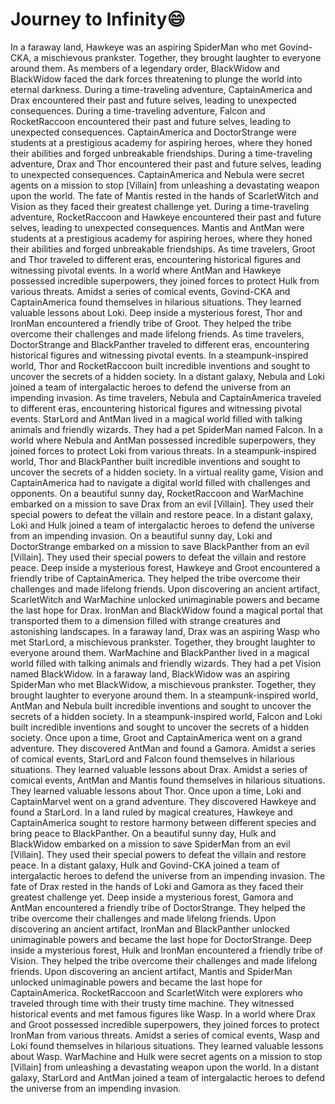 # Journey to Infinity:smile:

In a faraway land, Hawkeye was an aspiring SpiderMan who met Govind-CKA, a mischievous prankster. Together, they brought laughter to everyone around them.
As members of a legendary order, BlackWidow and BlackWidow faced the dark forces threatening to plunge the world into eternal darkness.
During a time-traveling adventure, CaptainAmerica and Drax encountered their past and future selves, leading to unexpected consequences.
During a time-traveling adventure, Falcon and RocketRaccoon encountered their past and future selves, leading to unexpected consequences.
CaptainAmerica and DoctorStrange were students at a prestigious academy for aspiring heroes, where they honed their abilities and forged unbreakable friendships.
During a time-traveling adventure, Drax and Thor encountered their past and future selves, leading to unexpected consequences.
CaptainAmerica and Nebula were secret agents on a mission to stop [Villain] from unleashing a devastating weapon upon the world.
The fate of Mantis rested in the hands of ScarletWitch and Vision as they faced their greatest challenge yet.
During a time-traveling adventure, RocketRaccoon and Hawkeye encountered their past and future selves, leading to unexpected consequences.
Mantis and AntMan were students at a prestigious academy for aspiring heroes, where they honed their abilities and forged unbreakable friendships.
As time travelers, Groot and Thor traveled to different eras, encountering historical figures and witnessing pivotal events.
In a world where AntMan and Hawkeye possessed incredible superpowers, they joined forces to protect Hulk from various threats.
Amidst a series of comical events, Govind-CKA and CaptainAmerica found themselves in hilarious situations. They learned valuable lessons about Loki.
Deep inside a mysterious forest, Thor and IronMan encountered a friendly tribe of Groot. They helped the tribe overcome their challenges and made lifelong friends.
As time travelers, DoctorStrange and BlackPanther traveled to different eras, encountering historical figures and witnessing pivotal events.
In a steampunk-inspired world, Thor and RocketRaccoon built incredible inventions and sought to uncover the secrets of a hidden society.
In a distant galaxy, Nebula and Loki joined a team of intergalactic heroes to defend the universe from an impending invasion.
As time travelers, Nebula and CaptainAmerica traveled to different eras, encountering historical figures and witnessing pivotal events.
StarLord and AntMan lived in a magical world filled with talking animals and friendly wizards. They had a pet SpiderMan named Falcon.
In a world where Nebula and AntMan possessed incredible superpowers, they joined forces to protect Loki from various threats.
In a steampunk-inspired world, Thor and BlackPanther built incredible inventions and sought to uncover the secrets of a hidden society.
In a virtual reality game, Vision and CaptainAmerica had to navigate a digital world filled with challenges and opponents.
On a beautiful sunny day, RocketRaccoon and WarMachine embarked on a mission to save Drax from an evil [Villain]. They used their special powers to defeat the villain and restore peace.
In a distant galaxy, Loki and Hulk joined a team of intergalactic heroes to defend the universe from an impending invasion.
On a beautiful sunny day, Loki and DoctorStrange embarked on a mission to save BlackPanther from an evil [Villain]. They used their special powers to defeat the villain and restore peace.
Deep inside a mysterious forest, Hawkeye and Groot encountered a friendly tribe of CaptainAmerica. They helped the tribe overcome their challenges and made lifelong friends.
Upon discovering an ancient artifact, ScarletWitch and WarMachine unlocked unimaginable powers and became the last hope for Drax.
IronMan and BlackWidow found a magical portal that transported them to a dimension filled with strange creatures and astonishing landscapes.
In a faraway land, Drax was an aspiring Wasp who met StarLord, a mischievous prankster. Together, they brought laughter to everyone around them.
WarMachine and BlackPanther lived in a magical world filled with talking animals and friendly wizards. They had a pet Vision named BlackWidow.
In a faraway land, BlackWidow was an aspiring SpiderMan who met BlackWidow, a mischievous prankster. Together, they brought laughter to everyone around them.
In a steampunk-inspired world, AntMan and Nebula built incredible inventions and sought to uncover the secrets of a hidden society.
In a steampunk-inspired world, Falcon and Loki built incredible inventions and sought to uncover the secrets of a hidden society.
Once upon a time, Groot and CaptainAmerica went on a grand adventure. They discovered AntMan and found a Gamora.
Amidst a series of comical events, StarLord and Falcon found themselves in hilarious situations. They learned valuable lessons about Drax.
Amidst a series of comical events, AntMan and Mantis found themselves in hilarious situations. They learned valuable lessons about Thor.
Once upon a time, Loki and CaptainMarvel went on a grand adventure. They discovered Hawkeye and found a StarLord.
In a land ruled by magical creatures, Hawkeye and CaptainAmerica sought to restore harmony between different species and bring peace to BlackPanther.
On a beautiful sunny day, Hulk and BlackWidow embarked on a mission to save SpiderMan from an evil [Villain]. They used their special powers to defeat the villain and restore peace.
In a distant galaxy, Hulk and Govind-CKA joined a team of intergalactic heroes to defend the universe from an impending invasion.
The fate of Drax rested in the hands of Loki and Gamora as they faced their greatest challenge yet.
Deep inside a mysterious forest, Gamora and AntMan encountered a friendly tribe of DoctorStrange. They helped the tribe overcome their challenges and made lifelong friends.
Upon discovering an ancient artifact, IronMan and BlackPanther unlocked unimaginable powers and became the last hope for DoctorStrange.
Deep inside a mysterious forest, Hulk and IronMan encountered a friendly tribe of Vision. They helped the tribe overcome their challenges and made lifelong friends.
Upon discovering an ancient artifact, Mantis and SpiderMan unlocked unimaginable powers and became the last hope for CaptainAmerica.
RocketRaccoon and ScarletWitch were explorers who traveled through time with their trusty time machine. They witnessed historical events and met famous figures like Wasp.
In a world where Drax and Groot possessed incredible superpowers, they joined forces to protect IronMan from various threats.
Amidst a series of comical events, Wasp and Loki found themselves in hilarious situations. They learned valuable lessons about Wasp.
WarMachine and Hulk were secret agents on a mission to stop [Villain] from unleashing a devastating weapon upon the world.
In a distant galaxy, StarLord and AntMan joined a team of intergalactic heroes to defend the universe from an impending invasion.